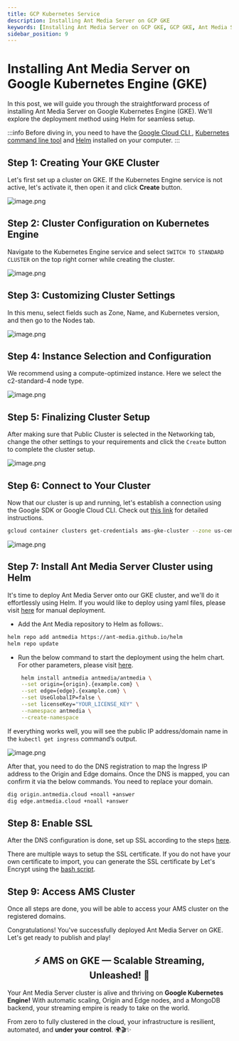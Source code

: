 ```yaml
---
title: GCP Kubernetes Service 
description: Installing Ant Media Server on GCP GKE
keywords: [Installing Ant Media Server on GCP GKE, GCP GKE, Ant Media Server Documentation, Ant Media Server Tutorials]
sidebar_position: 9
---
```


# Installing Ant Media Server on Google Kubernetes Engine (GKE)

In this post, we will guide you through the straightforward process of installing Ant Media Server on Google Kubernetes Engine (GKE). We'll explore the deployment method using Helm for seamless setup.

:::info
Before diving in, you need to have the [Google Cloud CLI ](https://cloud.google.com/sdk/docs/install), [Kubernetes command line tool](https://kubernetes.io/docs/tasks/tools/) and [Helm](https://helm.sh/docs/helm/helm_install/) installed on your computer.
:::

## Step 1: Creating Your GKE Cluster

Let's first set up a cluster on GKE. If the Kubernetes Engine service is not active, let's activate it, then open it and click **Create** button.

![image.png](@site/static/img/gcp-gke/antmedia-gke-1.png)

## Step 2: Cluster Configuration on Kubernetes Engine

Navigate to the Kubernetes Engine service and select `SWITCH TO STANDARD CLUSTER` on the top right corner while creating the cluster.

![image.png](@site/static/img/gcp-gke//antmedia-gke-2.png)


## Step 3: Customizing Cluster Settings

In this menu, select fields such as Zone, Name, and Kubernetes version, and then go to the Nodes tab.

![image.png](@site/static/img/gcp-gke//antmedia-gke-3.png)


## Step 4: Instance Selection and Configuration

We recommend using a compute-optimized instance. Here we select the c2-standard-4 node type.

![image.png](@site/static/img/gcp-gke//antmedia-gke-4.png)


## Step 5: Finalizing Cluster Setup

After making sure that Public Cluster is selected in the Networking tab, change the other settings to your requirements and click the `Create` button to complete the cluster setup.

![image.png](@site/static/img/gcp-gke/antmedia-gke-5.png)


## Step 6: Connect to Your Cluster

Now that our cluster is up and running, let's establish a connection using the Google SDK or Google Cloud CLI. Check out [this link](https://cloud.google.com/sdk/gcloud/reference/auth/login) for detailed instructions.

```bash
gcloud container clusters get-credentials ams-gke-cluster --zone us-central1-c --project antmedia-public-385620
```

![image.png](@site/static/img/gcp-gke/antmedia-gke-6.png)


## Step 7: Install Ant Media Server Cluster using Helm

It's time to deploy Ant Media Server onto our GKE cluster, and we'll do it effortlessly using Helm. If you would like to deploy using yaml files, please visit [here](https://antmedia.io/docs/guides/clustering-and-scaling/kubernetes/deploy-ams-on-kubernetes/) for manual deployment.

 - Add the Ant Media repository to Helm as follows:.

```bash
helm repo add antmedia https://ant-media.github.io/helm
helm repo update
```

 - Run the below command to start the deployment using the helm chart. For other parameters, please visit [here](https://github.com/ant-media/helm).

   ```bash
    helm install antmedia antmedia/antmedia \
    --set origin={origin}.{example.com} \
    --set edge={edge}.{example.com} \
    --set UseGlobalIP=false \
    --set licenseKey="YOUR_LICENSE_KEY" \
    --namespace antmedia \
    --create-namespace
   ```

If everything works well, you will see the public IP address/domain name in the `kubectl get ingress` command’s output. 

![image.png](@site/static/img/gcp-gke/antmedia-gke-7.png)

After that, you need to do the DNS registration to map the Ingress IP address to the Origin and Edge domains. Once the DNS is mapped, you can confirm it via the below commands. You need to replace your domain.

```bash
dig origin.antmedia.cloud +noall +answer
dig edge.antmedia.cloud +noall +answer
```

## Step 8: Enable SSL

After the DNS configuration is done, set up SSL according to the steps [here](https://github.com/ant-media/helm?tab=readme-ov-file#installing-ssl).

There are multiple ways to setup the SSL certificate. If you do not have your own certificate to import, you can generate the SSL certificate by Let's Encrypt using the [bash script](https://github.com/ant-media/helm?tab=readme-ov-file#lets-encrypt).


## Step 9: Access AMS Cluster

Once all steps are done, you will be able to access your AMS cluster on the registered domains.

Congratulations! You've successfully deployed Ant Media Server on GKE. Let's get ready to publish and play!

<div align="center">
  <h2> ⚡ AMS on GKE — Scalable Streaming, Unleashed! 🚀 </h2>
</div>

Your Ant Media Server cluster is alive and thriving on **Google Kubernetes Engine!** With automatic scaling, Origin and Edge nodes, and a MongoDB backend, your streaming empire is ready to take on the world.

From zero to fully clustered in the cloud, your infrastructure is resilient, automated, and **under your control**. 🌍🎬✨

